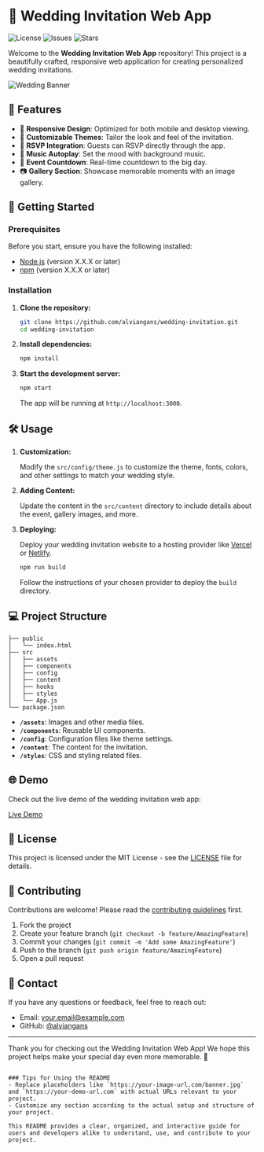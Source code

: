 # 💍 Wedding Invitation Web App

![License](https://img.shields.io/github/license/alviangans/wedding-invitation)
![Issues](https://img.shields.io/github/issues/alviangans/wedding-invitation)
![Stars](https://img.shields.io/github/stars/alviangans/wedding-invitation)

Welcome to the **Wedding Invitation Web App** repository! This project is a beautifully crafted, responsive web application for creating personalized wedding invitations.

![Wedding Banner](https://your-image-url.com/banner.jpg)

## 🌟 Features

- 📱 **Responsive Design**: Optimized for both mobile and desktop viewing.
- 🎨 **Customizable Themes**: Tailor the look and feel of the invitation.
- 💌 **RSVP Integration**: Guests can RSVP directly through the app.
- 🎵 **Music Autoplay**: Set the mood with background music.
- 📅 **Event Countdown**: Real-time countdown to the big day.
- 📷 **Gallery Section**: Showcase memorable moments with an image gallery.

## 🚀 Getting Started

### Prerequisites

Before you start, ensure you have the following installed:

- [Node.js](https://nodejs.org/) (version X.X.X or later)
- [npm](https://www.npmjs.com/) (version X.X.X or later)

### Installation

1. **Clone the repository:**

    ```bash
    git clone https://github.com/alviangans/wedding-invitation.git
    cd wedding-invitation
    ```

2. **Install dependencies:**

    ```bash
    npm install
    ```

3. **Start the development server:**

    ```bash
    npm start
    ```

    The app will be running at `http://localhost:3000`.

## 🛠️ Usage

1. **Customization:**

   Modify the `src/config/theme.js` to customize the theme, fonts, colors, and other settings to match your wedding style.

2. **Adding Content:**

   Update the content in the `src/content` directory to include details about the event, gallery images, and more.

3. **Deploying:**

   Deploy your wedding invitation website to a hosting provider like [Vercel](https://vercel.com/) or [Netlify](https://www.netlify.com/).

   ```bash
   npm run build
   ```

   Follow the instructions of your chosen provider to deploy the `build` directory.

## 💻 Project Structure

```plaintext
├── public
│   └── index.html
├── src
│   ├── assets
│   ├── components
│   ├── config
│   ├── content
│   ├── hooks
│   ├── styles
│   └── App.js
└── package.json
```

- **`/assets`**: Images and other media files.
- **`/components`**: Reusable UI components.
- **`/config`**: Configuration files like theme settings.
- **`/content`**: The content for the invitation.
- **`/styles`**: CSS and styling related files.

## 🌐 Demo

Check out the live demo of the wedding invitation web app:

[Live Demo](https://your-demo-url.com)

## 📝 License

This project is licensed under the MIT License - see the [LICENSE](LICENSE) file for details.

## 🤝 Contributing

Contributions are welcome! Please read the [contributing guidelines](CONTRIBUTING.md) first.

1. Fork the project
2. Create your feature branch (`git checkout -b feature/AmazingFeature`)
3. Commit your changes (`git commit -m 'Add some AmazingFeature'`)
4. Push to the branch (`git push origin feature/AmazingFeature`)
5. Open a pull request

## 📧 Contact

If you have any questions or feedback, feel free to reach out:

- Email: [your.email@example.com](mailto:alfian21azzam@gmail.com)
- GitHub: [@alviangans](https://github.com/alviangans)

---

Thank you for checking out the Wedding Invitation Web App! We hope this project helps make your special day even more memorable. 🎉
```

### Tips for Using the README
- Replace placeholders like `https://your-image-url.com/banner.jpg` and `https://your-demo-url.com` with actual URLs relevant to your project.
- Customize any section according to the actual setup and structure of your project.

This README provides a clear, organized, and interactive guide for users and developers alike to understand, use, and contribute to your project.
